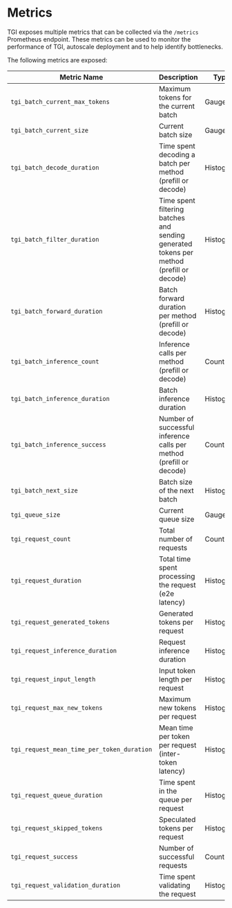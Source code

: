 # Metrics

TGI exposes multiple metrics that can be collected via the `/metrics` Prometheus endpoint.
These metrics can be used to monitor the performance of TGI, autoscale deployment and to help identify bottlenecks.

The following metrics are exposed:

| Metric Name                                | Description                                                                              | Type      | Unit    |
|--------------------------------------------|------------------------------------------------------------------------------------------|-----------|---------|
| `tgi_batch_current_max_tokens`             | Maximum tokens for the current batch                                                     | Gauge     | Count   |
| `tgi_batch_current_size`                   | Current batch size                                                                       | Gauge     | Count   |
| `tgi_batch_decode_duration`                | Time spent decoding a batch per method (prefill or decode)                               | Histogram | Seconds |
| `tgi_batch_filter_duration`                | Time spent filtering batches and sending generated tokens per method (prefill or decode) | Histogram | Seconds |
| `tgi_batch_forward_duration`               | Batch forward duration per method (prefill or decode)                                    | Histogram | Seconds |
| `tgi_batch_inference_count`                | Inference calls per method (prefill or decode)                                           | Counter   | Count   |
| `tgi_batch_inference_duration`             | Batch inference duration                                                                 | Histogram | Seconds |
| `tgi_batch_inference_success`              | Number of successful inference calls per method (prefill or decode)                      | Counter   | Count   |
| `tgi_batch_next_size`                      | Batch size of the next batch                                                             | Histogram | Count   |
| `tgi_queue_size`                           | Current queue size                                                                       | Gauge     | Count   |
| `tgi_request_count`                        | Total number of requests                                                                 | Counter   | Count   |
| `tgi_request_duration`                     | Total time spent processing the request (e2e latency)                                    | Histogram | Seconds |
| `tgi_request_generated_tokens`             | Generated tokens per request                                                             | Histogram | Count   |
| `tgi_request_inference_duration`           | Request inference duration                                                               | Histogram | Seconds |
| `tgi_request_input_length`                 | Input token length per request                                                           | Histogram | Count   |
| `tgi_request_max_new_tokens`               | Maximum new tokens per request                                                           | Histogram | Count   |
| `tgi_request_mean_time_per_token_duration` | Mean time per token per request (inter-token latency)                                    | Histogram | Seconds |
| `tgi_request_queue_duration`               | Time spent in the queue per request                                                      | Histogram | Seconds |
| `tgi_request_skipped_tokens`               | Speculated tokens per request                                                            | Histogram | Count   |
| `tgi_request_success`                      | Number of successful requests                                                            | Counter   |         |
| `tgi_request_validation_duration`          | Time spent validating the request                                                        | Histogram | Seconds |
